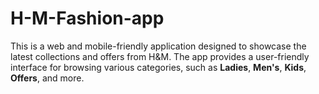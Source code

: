 # H-M-Fashion-app
This is a web and mobile-friendly application designed to showcase the latest collections and offers from H&amp;M. The app provides a user-friendly interface for browsing various categories, such as **Ladies**, **Men's**, **Kids**, **Offers**, and more.
